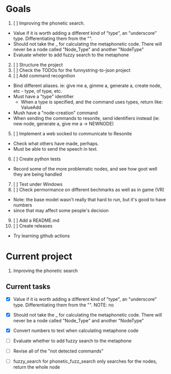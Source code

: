 # Goals
1. [ ] Improving the phonetic search.
  - Value if it is worth adding a different kind of "type", an "underscore" type. Differentiating them from the "<type>".
  - Should not take the _ for calculating the metaphonetic code. There will never be a node called "Node_Type" and another "NodeType"
  - Evaluate wheter to add fuzzy search to the metaphone
2. [ ] Structure the project
2. [ ] Check the TODOs for the funnystring-to-json project
3. [ ] Add command recognition
  - Bind different aliases. ie: give me a, gimme a, generate a, create node, etc - type, of type, etc.
  - Must have a "type" identifier
    - When a type is specified, and the command uses types, return like: ValueAdd<float>
  - Mush have a "node-creation" command
  - When sending the commands to resonite, send identifiers instead (ie: new node, generate a, give me a -> NEWNODE)
5. [ ] Implement a web socked to communicate to Resonite
  - Check what others have made, perhaps.
  - Must be able to send the speech in text.
6. [ ] Create python tests
  - Record some of the more problematic nodes, and see how goot well they are being handled
7. [ ] Test under Windows
8. [ ] Check permormance on different bechmarks as well as in game (VR)
  - Note: the base model wasn't really that hard to run, but it's good to have numbers
  - since that may affect some people's decision
9. [ ] Add a README.md
10. [ ] Create releases
  - Try learning github actions


# Current project
1. Improving the phonetic search

## Current tasks
  - [X] Value if it is worth adding a different kind of "type", an "underscore" type. Differentiating them from the "<type>".
  NOTE: no

  - [X] Should not take the _ for calculating the metaphonetic code. There will never be a node called "Node_Type" and another "NodeType"
  - [X] Convert numbers to text when calculating metaphone code
  - [ ] Evaluate whether to add fuzzy search to the metaphone
  - [ ] Revise all of the "not detected commands"
  - [ ] fuzzy_search for phonetic_fuzz_search only searches for the nodes, return the whole node
